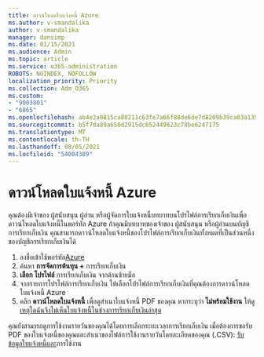 ```yaml
---
title: ดาวน์โหลดใบแจ้งหนี้ Azure
ms.author: v-smandalika
author: v-smandalika
manager: dansimp
ms.date: 01/15/2021
ms.audience: Admin
ms.topic: article
ms.service: o365-administration
ROBOTS: NOINDEX, NOFOLLOW
localization_priority: Priority
ms.collection: Adm_O365
ms.custom:
- "9003801"
- "6865"
ms.openlocfilehash: ab4e2a0815ca80211c63fe7a66f88de6de7d8209b39ca03a1353ac562caeb1f8
ms.sourcegitcommit: b5f7da89a650d2915dc652449623c78be6247175
ms.translationtype: MT
ms.contentlocale: th-TH
ms.lasthandoff: 08/05/2021
ms.locfileid: "54004389"
---
```

# <a name="download-azure-invoice"></a>ดาวน์โหลดใบแจ้งหนี้ Azure

คุณต้องมีเจ้าของ ผู้สนับสนุน ผู้อ่าน หรือผู้จัดการใบแจ้งหนี้บทบาทบนโปรไฟล์การเรียกเก็บเงินเพื่อดาวน์โหลดใบแจ้งหนี้ในพอร์ทัล Azure ถ้าคุณมีบทบาทของเจ้าของ ผู้สนับสนุน หรือผู้อ่านบนบัญชีการเรียกเก็บเงิน คุณสามารถดาวน์โหลดใบแจ้งหนี้ของโปรไฟล์การเรียกเก็บเงินทั้งหมดที่เป็นส่วนหนึ่งของบัญชีการเรียกเก็บเงินได้

1. ลงชื่อเข้าใช้พอร์ทัล[Azure](https://portal.azure.com/)
2. ค้นหา **การจัดการต้นทุน +** การเรียกเก็บเงิน
3. **เลือก โปรไฟล์** การเรียกเก็บเงิน จากด้านซ้ายมือ
4. จากรายการโปรไฟล์การเรียกเก็บเงิน ให้เลือกโปรไฟล์การเรียกเก็บเงินที่คุณต้องการดาวน์โหลดใบแจ้งหนี้ Azure
5. คลิก **ดาวน์โหลดใบแจ้งหนี้** เพื่อดูสําเนาใบแจ้งหนี้ PDF ของคุณ หากระบุว่า **ไม่พร้อมใช้งาน** ให้ดู [เหตุใดฉันจึงไม่เห็นใบแจ้งหนี้ในช่วงการเรียกเก็บเงินล่าสุด](https://docs.microsoft.com/azure/cost-management-billing/manage/download-azure-invoice-daily-usage-date)

คุณยังสามารถดูการใช้งานรายวันของคุณได้โดยการเลือกระยะเวลาการเรียกเก็บเงิน เมื่อต้องการขอรับ PDF ของใบแจ้งหนี้ของคุณและสําเนาของไฟล์การใช้งานรายวันโดยละเอียดของคุณ (.CSV): [รับข้อมูลใบแจ้งหนี้และ](https://docs.microsoft.com/azure/cost-management-billing/manage/download-azure-invoice-daily-usage-date)การใช้งาน